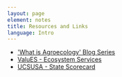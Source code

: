 ```yaml
---
layout: page
element: notes
title: Resources and Links
language: Intro
---
```


- ['What is Agroecology' Blog Series](http://blogs.ifas.ufl.edu/trec/what-is-agroecology-2/)
- [ValuES - Ecosystem Services](http://www.aboutvalues.net/ecosystem_services/)
- [UCSUSA - State Scorecard](https://blog.ucsusa.org/marcia-delonge/we-ranked-all-50-states-from-farm-to-fork-why-we-bothered-and-a-taste-of-our-takeaways)